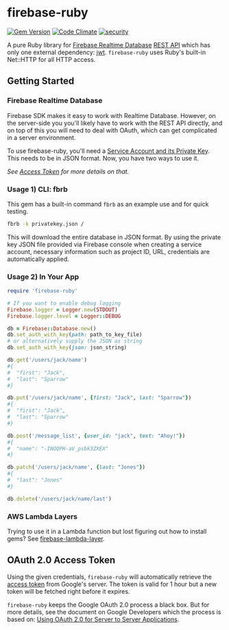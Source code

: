 # firebase-ruby

[![Gem Version](https://badge.fury.io/rb/firebase-ruby.svg)](http://badge.fury.io/rb/firebase-ruby) [![Code Climate](https://codeclimate.com/github/kenjij/firebase-ruby/badges/gpa.svg)](https://codeclimate.com/github/kenjij/firebase-ruby) [![security](https://hakiri.io/github/kenjij/firebase-ruby/master.svg)](https://hakiri.io/github/kenjij/firebase-ruby/master)

A pure Ruby library for [Firebase Realtime Database](https://firebase.google.com/products/database/) [REST API](https://firebase.google.com/docs/reference/rest/database/) which has only one external dependency: [jwt](http://jwt.github.io/ruby-jwt/).  `firebase-ruby` uses Ruby's built-in Net::HTTP for all HTTP access.

## Getting Started

### Firebase Realtime Database

Firebase SDK makes it easy to work with Realtime Database. However, on the server-side you you'll likely have to work with the REST API directly, and on top of this you will need to deal with OAuth, which can get complicated in a server environment.

To use firebase-ruby, you'll need a [Service Account and its Private Key](https://firebase.google.com/docs/database/rest/auth#generate_an_access_token). This needs to be in JSON format. Now, you have two ways to use it.

_See [Access Token](#oauth-20-access-token) for more details on that._

### Usage 1) CLI: fbrb

This gem has a built-in command `fbrb` as an example use and for quick testing.

```sh
fbrb -k privatekey.json /
```

This will download the entire database in JSON format. By using the private key JSON file provided via Firebase console when creating a service account, necessary information such as project ID, URL, credentials are automatically applied.

### Usage 2) In Your App

```ruby
require 'firebase-ruby'

# If you want to enable debug logging
Firebase.logger = Logger.new(STDOUT)
Firebase.logger.level = Logger::DEBUG

db = Firebase::Database.new()
db.set_auth_with_key(path: path_to_key_file)
# or alternatively supply the JSON as string
db.set_auth_with_key(json: json_string)

db.get('/users/jack/name')
#{
#  "first": "Jack",
#  "last": "Sparrow"
#}

db.put('/users/jack/name', {first: "Jack", last: "Sparrow"})
#{
#  "first": "Jack",
#  "last": "Sparrow"
#}

db.post('/message_list', {user_id: "jack", text: "Ahoy!"})
#{
#  "name": "-INOQPH-aV_psbk3ZXEX"
#}

db.patch('/users/jack/name', {last: "Jones"})
#{
#  "last": "Jones"
#}

db.delete('/users/jack/name/last')
```

### AWS Lambda Layers

Trying to use it in a Lambda function but lost figuring out how to install gems? See [firebase-lambda-layer](https://github.com/kenjij/firebase-lambda-layer).

## OAuth 2.0 Access Token

Using the given credentials, `firebase-ruby` will automatically retrieve the [access token](https://firebase.google.com/docs/reference/rest/database/user-auth) from Google's server. The token is valid for 1 hour but a new token will be fetched right before it expires.

`firebase-ruby` keeps the Google OAuth 2.0 process a black box. But for more details, see the document on Google Developers which the process is based on: [Using OAuth 2.0 for Server to Server Applications](https://developers.google.com/identity/protocols/oauth2/service-account).
